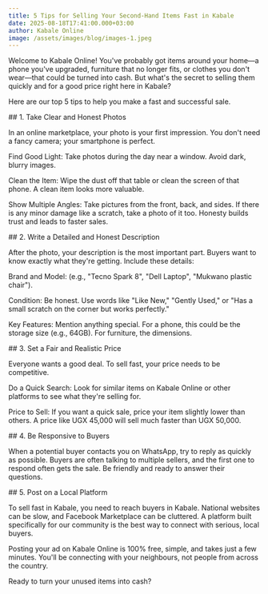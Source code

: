 ```yaml
---
title: 5 Tips for Selling Your Second-Hand Items Fast in Kabale
date: 2025-08-18T17:41:00.000+03:00
author: Kabale Online
image: /assets/images/blog/images-1.jpeg
---
```

Welcome to Kabale Online! You've probably got items around your home—a phone you've upgraded, furniture that no longer fits, or clothes you don't wear—that could be turned into cash. But what's the secret to selling them quickly and for a good price right here in Kabale?

​Here are our top 5 tips to help you make a fast and successful sale.

​## 1. Take Clear and Honest Photos

​In an online marketplace, your photo is your first impression. You don't need a fancy camera; your smartphone is perfect.

​Find Good Light: Take photos during the day near a window. Avoid dark, blurry images.

​Clean the Item: Wipe the dust off that table or clean the screen of that phone. A clean item looks more valuable.

​Show Multiple Angles: Take pictures from the front, back, and sides. If there is any minor damage like a scratch, take a photo of it too. Honesty builds trust and leads to faster sales.

​## 2. Write a Detailed and Honest Description

​After the photo, your description is the most important part. Buyers want to know exactly what they're getting. Include these details:

​Brand and Model: (e.g., "Tecno Spark 8", "Dell Laptop", "Mukwano plastic chair").

​Condition: Be honest. Use words like "Like New," "Gently Used," or "Has a small scratch on the corner but works perfectly."

​Key Features: Mention anything special. For a phone, this could be the storage size (e.g., 64GB). For furniture, the dimensions.

​## 3. Set a Fair and Realistic Price

​Everyone wants a good deal. To sell fast, your price needs to be competitive.

​Do a Quick Search: Look for similar items on Kabale Online or other platforms to see what they're selling for.

​Price to Sell: If you want a quick sale, price your item slightly lower than others. A price like UGX 45,000 will sell much faster than UGX 50,000.

​## 4. Be Responsive to Buyers

​When a potential buyer contacts you on WhatsApp, try to reply as quickly as possible. Buyers are often talking to multiple sellers, and the first one to respond often gets the sale. Be friendly and ready to answer their questions.

​## 5. Post on a Local Platform

​To sell fast in Kabale, you need to reach buyers in Kabale. National websites can be slow, and Facebook Marketplace can be cluttered. A platform built specifically for our community is the best way to connect with serious, local buyers.

​Posting your ad on Kabale Online is 100% free, simple, and takes just a few minutes. You'll be connecting with your neighbours, not people from across the country.

​Ready to turn your unused items into cash?
